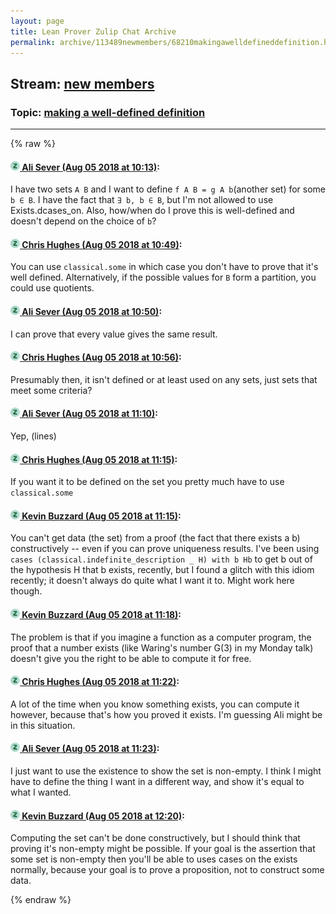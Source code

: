 ```yaml
---
layout: page
title: Lean Prover Zulip Chat Archive 
permalink: archive/113489newmembers/68210makingawelldefineddefinition.html
---
```


## Stream: [new members](index.html)
### Topic: [making a well-defined definition](68210makingawelldefineddefinition.html)

---


{% raw %}
#### [![Click to go to Zulip](../../assets/img/zulip2.png) Ali Sever (Aug 05 2018 at 10:13)](https://leanprover.zulipchat.com/#narrow/stream/113489-new%20members/topic/making%20a%20well-defined%20definition/near/130922260):
I have two sets `A B` and I want to define `f A B = g A b`(another set) for some `b ∈ B`.  I have the fact that `∃ b, b ∈ B`, but I'm not allowed to use Exists.dcases_on. Also, how/when do I prove this is well-defined and doesn't depend on the choice of `b`?

#### [![Click to go to Zulip](../../assets/img/zulip2.png) Chris Hughes (Aug 05 2018 at 10:49)](https://leanprover.zulipchat.com/#narrow/stream/113489-new%20members/topic/making%20a%20well-defined%20definition/near/130923186):
You can use `classical.some` in which case you don't have to prove that it's well defined. Alternatively, if the possible values for `B` form a partition, you could use quotients.

#### [![Click to go to Zulip](../../assets/img/zulip2.png) Ali Sever (Aug 05 2018 at 10:50)](https://leanprover.zulipchat.com/#narrow/stream/113489-new%20members/topic/making%20a%20well-defined%20definition/near/130923232):
I can prove that every value gives the same result.

#### [![Click to go to Zulip](../../assets/img/zulip2.png) Chris Hughes (Aug 05 2018 at 10:56)](https://leanprover.zulipchat.com/#narrow/stream/113489-new%20members/topic/making%20a%20well-defined%20definition/near/130923365):
Presumably then, it isn't defined or at least used on any sets, just sets that meet some criteria?

#### [![Click to go to Zulip](../../assets/img/zulip2.png) Ali Sever (Aug 05 2018 at 11:10)](https://leanprover.zulipchat.com/#narrow/stream/113489-new%20members/topic/making%20a%20well-defined%20definition/near/130923702):
Yep, (lines)

#### [![Click to go to Zulip](../../assets/img/zulip2.png) Chris Hughes (Aug 05 2018 at 11:15)](https://leanprover.zulipchat.com/#narrow/stream/113489-new%20members/topic/making%20a%20well-defined%20definition/near/130923849):
If you want it to be defined on the set you pretty much have to  use `classical.some`

#### [![Click to go to Zulip](../../assets/img/zulip2.png) Kevin Buzzard (Aug 05 2018 at 11:15)](https://leanprover.zulipchat.com/#narrow/stream/113489-new%20members/topic/making%20a%20well-defined%20definition/near/130923850):
You can't get data (the set) from a proof (the fact that there exists a b) constructively -- even if you can prove uniqueness results. I've been using `cases (classical.indefinite_description _ H) with b Hb` to get b out of the hypothesis H that b exists, recently, but I found a glitch with this idiom recently; it doesn't always do quite what I want it to. Might work here though.

#### [![Click to go to Zulip](../../assets/img/zulip2.png) Kevin Buzzard (Aug 05 2018 at 11:18)](https://leanprover.zulipchat.com/#narrow/stream/113489-new%20members/topic/making%20a%20well-defined%20definition/near/130923938):
The problem is that if you imagine a function as a computer program, the proof that a number exists (like Waring's number G(3) in my Monday talk) doesn't give you the right to be able to compute it for free.

#### [![Click to go to Zulip](../../assets/img/zulip2.png) Chris Hughes (Aug 05 2018 at 11:22)](https://leanprover.zulipchat.com/#narrow/stream/113489-new%20members/topic/making%20a%20well-defined%20definition/near/130924046):
A lot of the time when you know something exists, you can compute it however, because that's how you proved it exists. I'm guessing Ali might be in this situation.

#### [![Click to go to Zulip](../../assets/img/zulip2.png) Ali Sever (Aug 05 2018 at 11:23)](https://leanprover.zulipchat.com/#narrow/stream/113489-new%20members/topic/making%20a%20well-defined%20definition/near/130924053):
I just want to use the existence to show the set is non-empty. I think I might have to define the thing I want in a different way, and show it's equal to what I wanted.

#### [![Click to go to Zulip](../../assets/img/zulip2.png) Kevin Buzzard (Aug 05 2018 at 12:20)](https://leanprover.zulipchat.com/#narrow/stream/113489-new%20members/topic/making%20a%20well-defined%20definition/near/130925602):
Computing the set can't be done constructively, but I should think that proving it's non-empty might be possible. If your goal is the assertion that some set is non-empty then you'll be able to uses cases on the exists normally, because your goal is to prove a proposition, not to construct some data.


{% endraw %}
